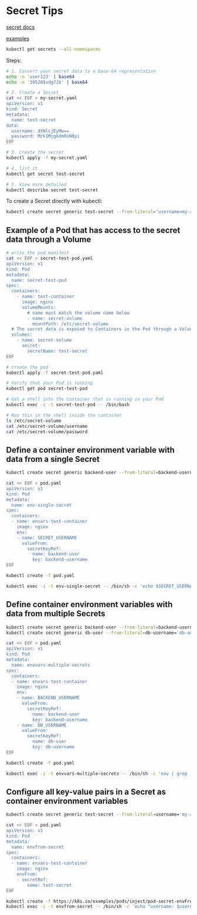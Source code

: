# Secret Tips

[secret docs](https://kubernetes.io/docs/concepts/configuration/secret/)

[examples](https://kubernetes.io/docs/tasks/inject-data-application/distribute-credentials-secure/)

```bash
kubectl get secrets --all-namespaces
```

Steps:

```bash
# 1. Convert your secret data to a base-64 representation
echo -n 'user123' | base64
echo -n '39528$vdg7Jb' | base64

# 2. Create a Secret
cat << EOF > my-secret.yaml
apiVersion: v1
kind: Secret
metadata:
  name: test-secret
data:
  username: dXNlcjEyMw==
  password: Mzk1MjgkdmRnN0pi
EOF

# 3. Create the secret
kubectl apply -f my-secret.yaml

# 4. list it
kubectl get secret test-secret

# 5. View more detailed
kubectl describe secret test-secret
```

To create a Secret directly with kubectl:

```bash
kubectl create secret generic test-secret --from-literal='username=my-app' --from-literal='password=39528$vdg7Jb'
```

## Example of a Pod that has access to the secret data through a Volume

```bash
# write the pod manifest
cat << EOF > secret-test-pod.yaml
apiVersion: v1
kind: Pod
metadata:
  name: secret-test-pod
spec:
  containers:
    - name: test-container
      image: nginx
      volumeMounts:
        # name must match the volume name below
        - name: secret-volume
          mountPath: /etc/secret-volume
  # The secret data is exposed to Containers in the Pod through a Volume.
  volumes:
    - name: secret-volume
      secret:
        secretName: test-secret
EOF

# create the pod
kubectl apply -f secret-test-pod.yaml

# Verify that your Pod is running
kubectl get pod secret-test-pod

# Get a shell into the Container that is running in your Pod
kubectl exec -i -t secret-test-pod -- /bin/bash

# Run this in the shell inside the container
ls /etc/secret-volume
cat /etc/secret-volume/username
cat /etc/secret-volume/password
```

## Define a container environment variable with data from a single Secret

```bash
kubectl create secret generic backend-user --from-literal=backend-username='backend-admin'

cat << EOF > pod.yaml
apiVersion: v1
kind: Pod
metadata:
  name: env-single-secret
spec:
  containers:
  - name: envars-test-container
    image: nginx
    env:
    - name: SECRET_USERNAME
      valueFrom:
        secretKeyRef:
          name: backend-user
          key: backend-username
EOF

kubectl create -f pod.yaml

kubectl exec -i -t env-single-secret -- /bin/sh -c 'echo $SECRET_USERNAME'
```

## Define container environment variables with data from multiple Secrets

```bash
kubectl create secret generic backend-user --from-literal=backend-username='backend-admin'
kubectl create secret generic db-user --from-literal=db-username='db-admin'

cat << EOF > pod.yaml
apiVersion: v1
kind: Pod
metadata:
  name: envvars-multiple-secrets
spec:
  containers:
  - name: envars-test-container
    image: nginx
    env:
    - name: BACKEND_USERNAME
      valueFrom:
        secretKeyRef:
          name: backend-user
          key: backend-username
    - name: DB_USERNAME
      valueFrom:
        secretKeyRef:
          name: db-user
          key: db-username
EOF

kubectl create -f pod.yaml

kubectl exec -i -t envvars-multiple-secrets -- /bin/sh -c 'env | grep _USERNAME'
```

## Configure all key-value pairs in a Secret as container environment variables

```bash
kubectl create secret generic test-secret --from-literal=username='my-app' --from-literal=password='39528$vdg7Jb'

cat << EOF > pod.yaml
apiVersion: v1
kind: Pod
metadata:
  name: envfrom-secret
spec:
  containers:
  - name: envars-test-container
    image: nginx
    envFrom:
    - secretRef:
        name: test-secret
EOF

kubectl create -f https://k8s.io/examples/pods/inject/pod-secret-envFrom.yaml
kubectl exec -i -t envfrom-secret -- /bin/sh -c 'echo "username: $username\npassword: $password\n"'
```

